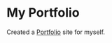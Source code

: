 
# My Portfolio

Created a <a href="https://swoofz.github.io/Portfolio">Portfolio</a> site for myself.